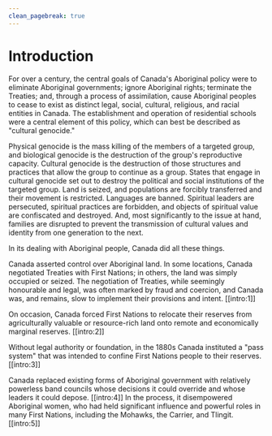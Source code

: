 ```yaml
---
clean_pagebreak: true
---
```


# Introduction

For over a century, the central goals of Canada's Aboriginal policy were to eliminate Aboriginal governments; ignore Aboriginal rights; terminate the Treaties; and, through a process of assimilation, cause Aboriginal peoples to cease to exist as distinct legal, social, cultural, religious, and racial entities in Canada. The establishment and operation of residential schools were a central element of this policy, which can best be described as "cultural genocide."

Physical genocide is the mass killing of the members of a targeted group, and biological genocide is the destruction of the group's reproductive capacity. Cultural genocide is the destruction of those structures and practices that allow the group to continue as a group. States that engage in cultural genocide set out to destroy the political and social institutions of the targeted group. Land is seized, and populations are forcibly transferred and their movement is restricted. Languages are banned. Spiritual leaders are persecuted, spiritual practices are forbidden, and objects of spiritual value are confiscated and destroyed. And, most significantly to the issue at hand, families are disrupted to prevent the transmission of cultural values and identity from one generation to the next.

In its dealing with Aboriginal people, Canada did all these things.

Canada asserted control over Aboriginal land. In some locations, Canada negotiated Treaties with First Nations; in others, the land was simply occupied or seized. The negotiation of Treaties, while seemingly honourable and legal, was often marked by fraud and coercion, and Canada was, and remains, slow to implement their provisions and intent. [[intro:1]]

On occasion, Canada forced First Nations to relocate their reserves from agriculturally valuable or resource-rich land onto remote and economically marginal reserves. [[intro:2]]

Without legal authority or foundation, in the 1880s Canada instituted a "pass system" that was intended to confine First Nations people to their reserves. [[intro:3]]

Canada replaced existing forms of Aboriginal government with relatively powerless band councils whose decisions it could override and whose leaders it could depose. [[intro:4]] In the process, it disempowered Aboriginal women, who had held significant influence and powerful roles in many First Nations, including the Mohawks, the Carrier, and Tlingit. [[intro:5]]
